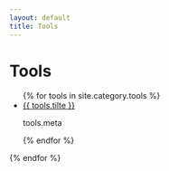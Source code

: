```yaml
---
layout: default
title: Tools
---
```

<div class="page-content wc-container">
    <h1>Tools</h1>  
    <ul>
        {% for tools in site.category.tools %}
            <li>
                <a href="">{{ tools.tilte }}</a>
                <p>tools.meta</p>
            </li>
        {% endfor %}
    </ul>
{% endfor %}
</div>